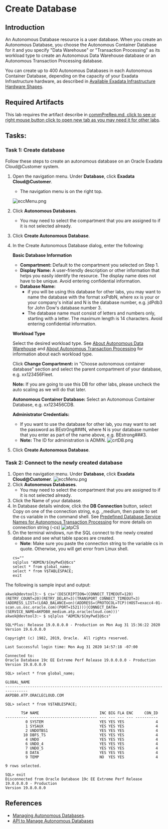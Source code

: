 # Create Database

## Introduction
An Autonomous Database resource is a user database. When you create an Autonomous Database, you choose the Autonomous Container Database for it and you specify "Data Warehouse" or "Transaction Processing" as its workload type to create an Autonomous Data Warehouse database or an Autonomous Transaction Processing database.

You can create up to 400 Autonomous Databases in each Autonomous Container Database, depending on the capacity of your Exadata Infrastructure hardware, as described in [Available Exadata Infrastructure Hardware Shapes](https://docs.oracle.com/en/engineered-systems/exadata-cloud-at-customer/19/eccad/eccadboverview.html#GUID-36E73A8B-2E14-4A6A-8B21-3FE1395F9E82).

## Required Artifacts

This lab requires the artifact describe in [commPreReq.md, click to see or right mouse button click to open new tab as you may need it for other labs](../ecc/labs/commPreReq.html).

## Tasks:
### Task 1: Create database
Follow these steps to create an autonomous database on an Oracle Exadata Cloud@Customer system.

1.  Open the navigation menu. Under **Database**, click **Exadata Cloud@Customer**.
    - The navigation menu is on the right top.

    ![eccMenu.png](images/eccMenu.png)

2.  Click **Autonomous Databases**.
    - You may need to select the compartment that you are assigned to if it is not selected already.
3.  Click **Create Autonomous Database**.
4.  In the Create Autonomous Database dialog, enter the following:

    **Basic Database Information**
      - **Compartment:** Default to the compartment you selected on Step 1.
      - **Display Name:** A user-friendly description or other information that helps you easily identify the resource. The display name does not have to be unique. Avoid entering confidential information.
      - **Database Name:**
        * if you will be using this database for other labs, you may want to name the database with the format xxPdbN, where xx is your or your company's initial and N is the database number, e.g. jdPdb3 for John Dow's database number 3.
        * The database name must consist of letters and numbers only, starting with a letter. The maximum length is 14 characters. Avoid entering confidential information.

    **Workload Type**

    Select the desired workload type. See [About Autonomous Data Warehouse](https://docs.oracle.com/pls/topic/lookup?ctx=en/cloud/paas/autonomous-data-warehouse-cloud&id=ADWUD-GUID-60C71F84-9C64-4F6E-B521-E3242B1ABB28) and [About Autonomous Transaction Processing](https://docs.oracle.com/pls/topic/lookup?ctx=en/cloud/paas/atp-cloud&id=ATPUD-GUID-3EBB400C-FD6B-4291-B1E6-01AB82821167)
    for information about each workload type.

    Click **Change Compartment:** in "Choose autonomous container database" section and select the parent compartment of your database, e.g. xx123456Fleet.

    **Note:** If you are going to use this DB for other labs, please uncheck the auto scaling as we will do that later.
    
    **Autonomous Container Database:** Select an Autonomous Container Database, e.g. xx123456CDB.

    **Administrator Credentials:**
      - If you want to use the database for other lab, you may want to set the password as BEstr0ng###N, where N is your database number that you enter as part of the name above, e.g. BEstrong###3.
      - **Note:** The ID for administration is ADMIN.
    ![crtDB.png](images/crtDB.png)

5.  Click **Create Autonomous Database**.

### Task 2: Connect to the newly created database
1.  Open the navigation menu. Under **Database**, click **Exadata Cloud@Customer**.
    ![eccMenu.png](images/eccMenu.png)
2.  Click **Autonomous Databases**.
    - You may need to select the compartment that you are assigned to if it is not selected already.
3. Click the Name of your database. 
5. In Database details window, click the **DB Connection** button, select Copy on one of the connection string, e.g. _medium, then paste to set the cs variable in the command shell.
    See [Predefined Database Service Names for Autonomous Transaction Processing](https://docs.oracle.com/en/cloud/paas/atp-cloud/atpug/connect-predefined.html#GUID-9747539B-FD46-44F1-8FF8-F5AC650F15BE) for more details on connection string (-cs)
    ![atpCS](images/atpCS.png)
5. On the terminal windows, run the SQL connect to the newly created database and see what table spaces are created.
    - **Note**: Make sure you paste the connection string to the variable cs in quote. Otherwise, you will get error from Linux shell.
    ```
    cs=""
    sqlplus "ADMIN/${myPwd}@$cs"
    select * from global_name;
    select * from V$TABLESPACE;
    exit
    ```

The following is sample input and output:
```
akwok@devtool3:~ $ cs='(DESCRIPTION=(CONNECT_TIMEOUT=120)(RETRY_COUNT=20)(RETRY_DELAY=3)(TRANSPORT_CONNECT_TIMEOUT=3)(ADDRESS_LIST=(LOAD_BALANCE=on)(ADDRESS=(PROTOCOL=TCP)(HOST=exacc4-01-scan.us.osc.oracle.com)(PORT=1521)))(CONNECT_DATA=(SERVICE_NAME=AKPDB0_medium.atp.oraclecloud.com)))'
akwok@devtool3:~ $ sqlplus "ADMIN/${myPwd}@$cs"

SQL*Plus: Release 19.0.0.0.0 - Production on Mon Aug 31 15:36:22 2020
Version 19.6.0.0.0

Copyright (c) 1982, 2019, Oracle.  All rights reserved.

Last Successful login time: Mon Aug 31 2020 14:57:18 -07:00

Connected to:
Oracle Database 19c EE Extreme Perf Release 19.0.0.0.0 - Production
Version 19.8.0.0.0

SQL> select * from global_name;

GLOBAL_NAME
--------------------------------------------------------------------------------
AKPDB0.ATP.ORACLECLOUD.COM

SQL> select * from V$TABLESPACE;

       TS# NAME                           INC BIG FLA ENC     CON_ID
---------- ------------------------------ --- --- --- --- ----------
         0 SYSTEM                         YES YES YES              4
         1 SYSAUX                         YES YES YES              4
         2 UNDOTBS1                       YES YES YES              4
        10 DBFS_TS                        YES YES YES              4
         4 UNDO                           YES YES YES              4
         6 UNDO_4                         YES YES YES              4
         7 UNDO_5                         YES YES YES              4
         8 DATA                           YES YES YES              4
         9 TEMP                           NO  YES YES              4

9 rows selected.

SQL> exit
Disconnected from Oracle Database 19c EE Extreme Perf Release 19.0.0.0.0 - Production
Version 19.8.0.0.0

```

## References
- [Managing Autonomous Databases](https://docs.oracle.com/en/engineered-systems/exadata-cloud-at-customer/19/eccad/eccmanagingadbs.html#GUID-AE51DD35-2858-49FE-B54B-B7B900A7ADD2).
- [API to Manage Autonomous Databases](https://docs.oracle.com/en-us/iaas/exadata/doc/adb-managing-adb.html#ECCCM-GUID-341FE78B-C3D2-4AF5-B258-0E090FDF6764)
